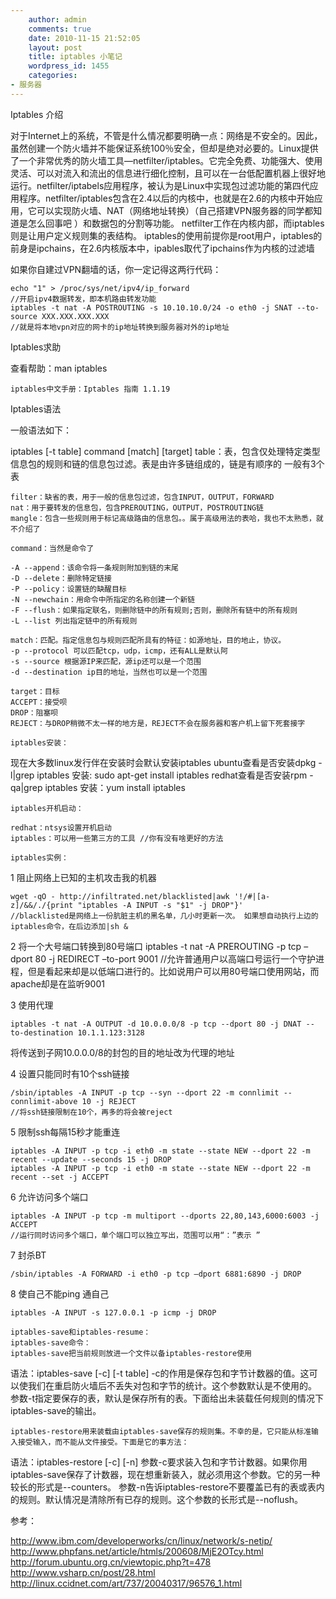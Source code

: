 ```yaml
---
    author: admin
    comments: true
    date: 2010-11-15 21:52:05
    layout: post
    title: iptables 小笔记
    wordpress_id: 1455
    categories:
- 服务器
---
```


Iptables 介绍 

对于Internet上的系统，不管是什么情况都要明确一点：网络是不安全的。因此，虽然创建一个防火墙并不能保证系统100％安全，但却是绝对必要的。Linux提供了一个非常优秀的防火墙工具—netfilter/iptables。它完全免费、功能强大、使用灵活、可以对流入和流出的信息进行细化控制，且可以在一台低配置机器上很好地运行。netfilter/iptabels应用程序，被认为是Linux中实现包过滤功能的第四代应用程序。netfilter/iptables包含在2.4以后的内核中，也就是在2.6的内核中开始应用，它可以实现防火墙、NAT（网络地址转换）（自己搭建VPN服务器的同学都知道是怎么回事吧 ）和数据包的分割等功能。 
    netfilter工作在内核内部，而iptables则是让用户定义规则集的表结构。 
    iptables的使用前提你是root用户，iptables的前身是ipchains，在2.6内核版本中，ipables取代了ipchains作为内核的过滤墙 

如果你自建过VPN翻墙的话，你一定记得这两行代码： 

    echo "1" > /proc/sys/net/ipv4/ip_forward 
    //开启ipv4数据转发，即本机路由转发功能 
    iptables -t nat -A POSTROUTING -s 10.10.10.0/24 -o eth0 -j SNAT --to-source XXX.XXX.XXX.XXX 
    //就是将本地vpn对应的网卡的ip地址转换到服务器对外的ip地址 

Iptables求助 

查看帮助：man iptables 

    iptables中文手册：Iptables 指南 1.1.19 

Iptables语法 

一般语法如下： 

iptables [-t table] command [match] [target] 
    table：表，包含仅处理特定类型信息包的规则和链的信息包过滤。表是由许多链组成的，链是有顺序的 
一般有3个表 


    filter：缺省的表，用于一般的信息包过滤，包含INPUT，OUTPUT，FORWARD 
    nat：用于要转发的信息包，包含PREROUTING，OUTPUT，POSTROUTING链 
    mangle：包含一些规则用于标记高级路由的信息包。。属于高级用法的表哈，我也不太熟悉，就不介绍了
 
    command：当然是命令了 

    -A --append：该命令将一条规则附加到链的末尾 
    -D --delete：删除特定链接 
    -P --policy：设置链的缺醒目标 
    -N --newchain：用命令中所指定的名称创建一个新链 
    -F --flush：如果指定联名，则删除链中的所有规则;否则，删除所有链中的所有规则 
    -L --list 列出指定链中的所有规则 

    match：匹配。指定信息包与规则匹配所具有的特征：如源地址，目的地止，协议。 
    -p --protocol 可以匹配tcp，udp，icmp，还有ALL是默认阿 
    -s --source 根据源IP来匹配，源ip还可以是一个范围 
    -d --destination ip目的地址，当然也可以是一个范围 

    target：目标 
    ACCEPT：接受呗 
    DROP：阻塞呗 
    REJECT：与DROP稍微不太一样的地方是，REJECT不会在服务器和客户机上留下死套接字 

    iptables安装：

现在大多数linux发行伴在安装时会默认安装iptables 
    ubuntu查看是否安装dpkg -l|grep iptables 安装:  sudo apt-get install iptables 
    redhat查看是否安装rpm -qa|grep iptables 安装：yum install iptables 

    iptables开机启动： 

    redhat：ntsys设置开机启动 
    iptables：可以用一些第三方的工具 //你有没有啥更好的方法 

    iptables实例： 

1 阻止网络上已知的主机攻击我的机器 

    wget -qO - http://infiltrated.net/blacklisted|awk '!/#|[a-z]/&&/./{print "iptables -A INPUT -s "$1" -j DROP"}' 
    //blacklisted是网络上一份肮脏主机的黑名单，几小时更新一次。 如果想自动执行上边的iptables命令，在后边添加|sh & 

2 将一个大号端口转换到80号端口 
    iptables -t nat -A PREROUTING -p tcp –dport 80 -j REDIRECT –to-port 9001 
    //允许普通用户以高端口号运行一个守护进程，但是看起来却是以低端口进行的。比如说用户可以用80号端口使用网站，而apache却是在监听9001 

3 使用代理 

    iptables -t nat -A OUTPUT -d 10.0.0.0/8 -p tcp --dport 80 -j DNAT --to-destination 10.1.1.123:3128 
将传送到子网10.0.0.0/8的封包的目的地址改为代理的地址 

4 设置只能同时有10个ssh链接 

    /sbin/iptables -A INPUT -p tcp --syn --dport 22 -m connlimit --connlimit-above 10 -j REJECT 
    //将ssh链接限制在10个，再多的将会被reject 

5 限制ssh每隔15秒才能重连 

    iptables -A INPUT -p tcp -i eth0 -m state --state NEW --dport 22 -m recent --update --seconds 15 -j DROP 
    iptables -A INPUT -p tcp -i eth0 -m state --state NEW --dport 22 -m recent --set -j ACCEPT 

6 允许访问多个端口 

    iptables -A INPUT -p tcp -m multiport --dports 22,80,143,6000:6003 -j ACCEPT 
    //运行同时访问多个端口，单个端口可以独立写出，范围可以用“：”表示 ” 

7 封杀BT 

    /sbin/iptables -A FORWARD -i eth0 -p tcp –dport 6881:6890 -j DROP 

8  使自己不能ping 通自己 

    iptables -A INPUT -s 127.0.0.1 -p icmp -j DROP 

    iptables-save和iptables-resume：
    iptables-save命令： 
    iptables-save把当前规则放进一个文件以备iptables-restore使用 

语法：iptables-save [-c] [-t table] 
-c的作用是保存包和字节计数器的值。这可以使我们在重启防火墙后不丢失对包和字节的统计。这个参数默认是不使用的。 
参数-t指定要保存的表，默认是保存所有的表。下面给出未装载任何规则的情况下iptables-save的输出。 

    iptables-restore用来装载由iptables-save保存的规则集。不幸的是，它只能从标准输入接受输入，而不能从文件接受。下面是它的事方法： 

语法：iptables-restore [-c] [-n] 
参数-c要求装入包和字节计数器。如果你用iptables-save保存了计数器，现在想重新装入，就必须用这个参数。它的另一种较长的形式是--counters。 
参数-n告诉iptables-restore不要覆盖已有的表或表内的规则。默认情况是清除所有已存的规则。这个参数的长形式是--noflush。 

参考： 

http://www.ibm.com/developerworks/cn/linux/network/s-netip/
http://www.phpfans.net/article/htmls/200608/MjE2OTcy.html
http://forum.ubuntu.org.cn/viewtopic.php?t=478
http://www.vsharp.cn/post/28.html
http://linux.ccidnet.com/art/737/20040317/96576_1.html
